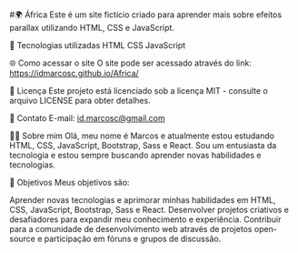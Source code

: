 #🌍 África
Este é um site fictício criado para aprender mais sobre efeitos parallax utilizando HTML, CSS e JavaScript.

🚀 Tecnologias utilizadas
HTML
CSS
JavaScript

🌐 Como acessar o site
O site pode ser acessado através do link: https://idmarcosc.github.io/Africa/

📝 Licença
Este projeto está licenciado sob a licença MIT - consulte o arquivo LICENSE para obter detalhes.

📧 Contato
E-mail: id.marcosc@gmail.com

👨‍💻 Sobre mim
Olá, meu nome é Marcos e atualmente estou estudando HTML, CSS, JavaScript, Bootstrap, Sass e React. Sou um entusiasta da tecnologia e estou sempre buscando aprender novas habilidades e tecnologias.

🎯 Objetivos
Meus objetivos são:

Aprender novas tecnologias e aprimorar minhas habilidades em HTML, CSS, JavaScript, Bootstrap, Sass e React.
Desenvolver projetos criativos e desafiadores para expandir meu conhecimento e experiência.
Contribuir para a comunidade de desenvolvimento web através de projetos open-source e participação em fóruns e grupos de discussão.
